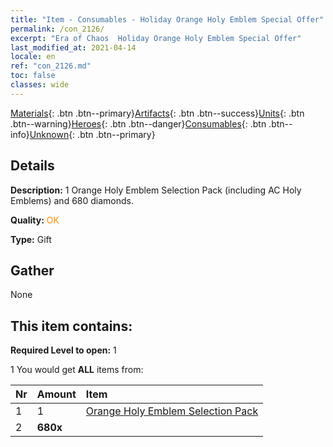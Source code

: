 ```yaml
---
title: "Item - Consumables - Holiday Orange Holy Emblem Special Offer"
permalink: /con_2126/
excerpt: "Era of Chaos  Holiday Orange Holy Emblem Special Offer"
last_modified_at: 2021-04-14
locale: en
ref: "con_2126.md"
toc: false
classes: wide
---
```

 [Materials](/Items/){: .btn .btn--primary}[Artifacts](/Items/Artifacts/){: .btn .btn--success}[Units](/Items/Units/){: .btn .btn--warning}[Heroes](/Items/Heroes/){: .btn .btn--danger}[Consumables](/Items/Consumables/){: .btn .btn--info}[Unknown](/Items/Unknown/){: .btn .btn--primary}

## Details
 **Description:** 1 Orange Holy Emblem Selection Pack (including AC Holy Emblems) and 680 diamonds.

 **Quality:** <span style="color: #FF8C00">OK</span>

 **Type:** Gift

## Gather

  None

## This item contains:

 **Required Level to open:** 1

 1 You would get **ALL** items  from:

  | Nr | Amount |     Item    |
  |:---|:-------|:------------|
  | 1 | 1 | [Orange Holy Emblem Selection Pack](/Items/con_1943/) | 
  | 2 |  **680x** | <i class="fas fa-gem"/> |  | 
